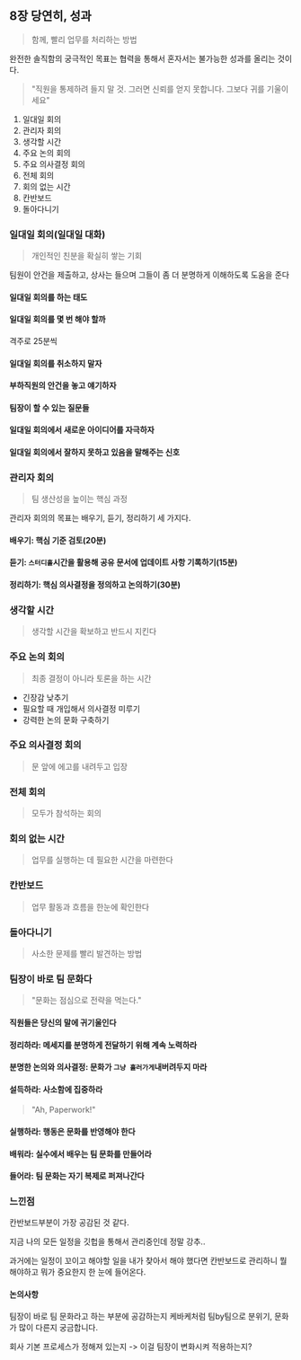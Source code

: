 ## 8장 당연히, 성과

> 함께, 빨리 업무를 처리하는 방법

완전한 솔직함의 궁극적인 목표는 협력을 통해서 혼자서는 불가능한 성과를 올리는 것이다.

> "직원을 통제하려 들지 말 것. 그러면 신뢰를 얻지 못합니다. 그보다 귀를 기울이세요"

1. 일대일 회의
2. 관리자 회의
3. 생각할 시간
4. 주요 논의 회의
5. 주요 의사결정 회의
6. 전체 회의
7. 회의 없는 시간
8. 칸반보드
9. 돌아다니기

### 일대일 회의(일대일 대화)

> 개인적인 친분을 확실히 쌓는 기회

팀원이 안건을 제출하고, 상사는 들으며 그들이 좀 더 분명하게 이해하도록 도움을 준다

#### 일대일 회의를 하는 태도

#### 일대일 회의를 몇 번 해야 할까

격주로 25분씩

#### 일대일 회의를 취소하지 말자

#### 부하직원의 안건을 놓고 얘기하자

#### 팀장이 할 수 있는 질문들

#### 일대일 회의에서 새로운 아이디어를 자극하자

#### 일대일 회의에서 잘하지 못하고 있음을 말해주는 신호

### 관리자 회의

> 팀 생산성을 높이는 핵심 과정

관리자 회의의 목표는 배우기, 듣기, 정리하기 세 가지다.

#### 배우기: 핵심 기준 검토(20분)

#### 듣기: `스터디홀`시간을 활용해 공유 문서에 업데이트 사항 기록하기(15분)

#### 정리하기: 핵심 의사결정을 정의하고 논의하기(30분)

### 생각할 시간

> 생각할 시간을 확보하고 반드시 지킨다

### 주요 논의 회의

> 최종 결정이 아니라 토론을 하는 시간

* 긴장감 낮추기
* 필요할 때 개입해서 의사결정 미루기
* 강력한 논의 문화 구축하기

### 주요 의사결정 회의

> 문 앞에 에고를 내려두고 입장

### 전체 회의

> 모두가 참석하는 회의

### 회의 없는 시간

> 업무를 실행하는 데 필요한 시간을 마련한다

### 칸반보드

> 업무 활동과 흐름을 한눈에 확인한다

### 돌아다니기

> 사소한 문제를 빨리 발견하는 방법

### 팀장이 바로 팀 문화다

> "문화는 점심으로 전략을 먹는다."

#### 직원들은 당신의 말에 귀기울인다

#### 정리하라: 메세지를 분명하게 전달하기 위해 계속 노력하라

#### 분명한 논의와 의사결정: 문화가 `그냥 흘러가게`내버려두지 마라

#### 설득하라: 사소함에 집중하라

> "Ah, Paperwork!"

#### 실행하라: 행동은 문화를 반영해야 한다

#### 배워라: 실수에서 배우는 팀 문화를 만들어라

#### 들어라: 팀 문화는 자기 복제로 퍼져나간다

### 느낀점

칸반보드부분이 가장 공감된 것 같다.  

지금 나의 모든 일정을 깃헙을 통해서 관리중인데 정말 강추..

과거에는 일정이 꼬이고 해야할 일을 내가 찾아서 해야 했다면 칸반보드로 관리하니 뭘 해야하고 뭐가 중요한지 한 눈에 들어온다.

#### 논의사항

팀장이 바로 팀 문화라고 하는 부분에 공감하는지 케바케처럼 팀by팀으로 분위기, 문화가 많이 다른지 궁금합니다.

회사 기본 프로세스가 정해져 있는지 -> 이걸 팀장이 변화시켜 적용하는지?
